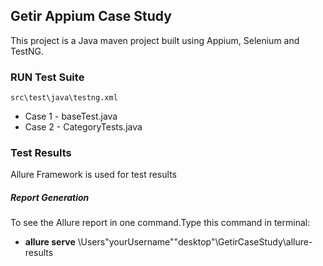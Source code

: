 ## **Getir Appium Case Study**


This project is a Java maven project built using Appium, Selenium and TestNG.

### **RUN Test Suite**
  
`src\test\java\testng.xml 
`

+ Case 1 - baseTest.java
+ Case 2 - CategoryTests.java

### Test Results

Allure Framework is used for test results

##### Report Generation
To see the Allure report in one command.Type this command in terminal:


+ **allure serve** \Users\"yourUsername"\"desktop"\GetirCaseStudy\allure-results





